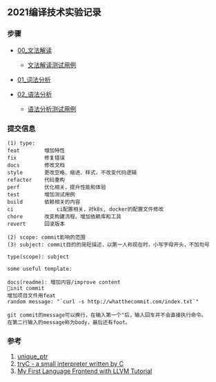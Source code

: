 ## 2021编译技术实验记录

### 步骤

- [00\_文法解读][00_文法解读]
    - [文法解读测试用例][文法解读测试用例]

- [01\_词法分析][01_词法分析]

- [02\_语法分析][02_语法分析]
    - [语法分析测试用例][语法分析测试用例]



### 提交信息

```
(1) type:
feat		增加特性
fix	        修复错误
docs		修改文档
style		更改空格、缩进、样式，不改变代码逻辑
refactor	代码重构
perf		优化相关，提升性能和体验
test		增加测试用例
build		依赖相关的内容
ci              ci配置相关，对k8s, docker的配置文件修改
chore		改变构建流程、增加依赖库和工具
revert		回滚版本

(2) scope: commit影响的范围
(3) subject: commit目的的简短描述，以第一人称现在时，小写字母开头，不加句号

type(scope): subject

some useful template:

docs(readme): 增加内容/improve content
🎉init commit
增加项目文件用feat
random message: "`curl -s http://whatthecommit.com/index.txt`"

git commit的message可以换行，在输入第一个"后，输入回车并不会直接执行命令。
在第二行输入的message称为body，最后还有foot。
```

### 参考

1. [unique_ptr][unique_ptr]
2. [tryC - a small interpreter written by C][tryC - a small interpreter written by C]
3. [My First Language Frontend with LLVM Tutorial][My First Language Frontend with LLVM Tutorial]






[00_文法解读]: https://github.com/imingx/Compiler/tree/00_%E6%96%87%E6%B3%95%E8%A7%A3%E8%AF%BB "00_文法解读"
[01_词法分析]: https://github.com/imingx/Compiler/tree/01_Lexer	"01_词法分析"
[02_语法分析]: https://github.com/imingx/Compiler/tree/02_Parser  "02_语法分析"
[文法解读测试用例]: https://github.com/imingx/Compiler/tree/00_%E6%96%87%E6%B3%95%E8%A7%A3%E8%AF%BB_testFile "文法解读测试用例"
[语法分析测试用例]: https://github.com/imingx/Compiler/tree/02_Parser_testFile "语法分析测试用例"
[unique_ptr]: https://blog.csdn.net/shaosunrise/article/details/85158249 "unique_ptr"
[My First Language Frontend with LLVM Tutorial]: https://llvm.org/docs/tutorial/MyFirstLanguageFrontend/index.html "My First Language Frontend with LLVM Tutorial"
[tryC - a small interpreter written by C]: https://github.com/imingx/tryC "tryC - a small interpreter written by C"
